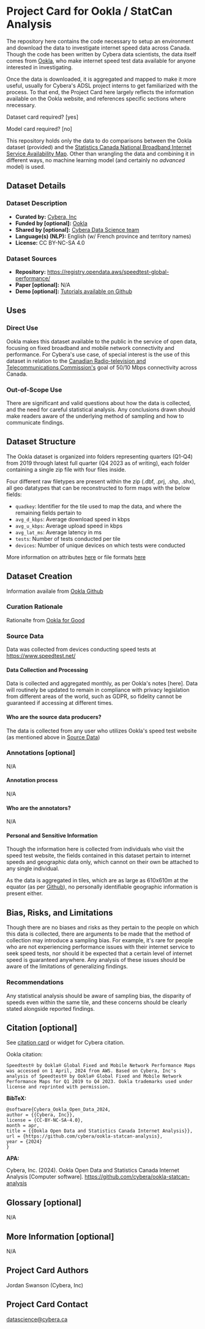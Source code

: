 <!-- Use this template to record details on both the dataset and model (if necessary) for any data science projects at Cybera

For reference on model card metadata, see the spec: https://github.com/huggingface/hub-docs/blob/main/modelcard.md?plain=1

Doc / guide: https://huggingface.co/docs/hub/model-cards 
-->

# Project Card for Ookla / StatCan Analysis

<!-- Provide a quick summary of the project, it's purpose. -->

The repository here contains the code necessary to setup an environment and download the data to investigate internet speed data across Canada. Though the code has been written by Cybera data scientists, the data itself comes from [Ookla](https://www.ookla.com/), who make internet speed test data available for anyone interested in investigating.

Once the data is downloaded, it is aggregated and mapped to make it more useful, usually for Cybera's ADSL project interns to get familiarized with the process. To that end, the Project Card here largely reflects the information available on the Ookla website, and references specific sections where nrecessary.

Dataset card required? [yes]
<!-- If not including dataset card, include justification here and remove dataset card section -->

Model card required? [no]
<!-- If not including model card, include justification here and remove model card section -->

This repository holds only the data to do comparisons between the Ookla dataset (provided) and the [Statistics Canada National Broadband Internet Service Availability Map](https://ised-isde.canada.ca/app/scr/sittibc/web/bbmap?lang=eng#!/map). Other than wrangling the data and combining it in different ways, no machine learning model (and certainly no _advanced_ model) is used.

<!-- Begin dataset card section -->

## Dataset Details

### Dataset Description

<!-- Provide a longer summary of what this dataset is and where it originated. -->

- **Curated by:** [Cybera, Inc](https://www.cybera.ca/)
- **Funded by [optional]:** [Ookla](https://www.ookla.com/ookla-for-good/open-data)
- **Shared by [optional]:** [Cybera Data Science team](https://www.cybera.ca/data-science/)
- **Language(s) (NLP):** English (w/ French province and territory names)
- **License:** CC BY-NC-SA 4.0

### Dataset Sources

<!-- Provide the basic links for the dataset. -->

- **Repository:** https://registry.opendata.aws/speedtest-global-performance/
- **Paper [optional]:** N/A
- **Demo [optional]:** [Tutorials available on Github](https://github.com/teamookla/ookla-open-data?tab=readme-ov-file#tutorials)

## Uses

<!-- Address questions around how the dataset is intended to be used, both in this project and in general. -->

### Direct Use

<!-- This section describes suitable use cases for the dataset. -->

Ookla makes this dataset available to the public in the service of open data, focusing on fixed broadband and mobile network connectivity and performance. For Cybera's use case, of special interest is the use of this dataset in relation to the [Canadian Radio-television and Telecommunications Commission's](https://crtc.gc.ca/eng/internet/internet.htm) goal of 50/10 Mbps connectivity across Canada.

### Out-of-Scope Use

<!-- This section addresses misuse, malicious use, and uses that the dataset will not work well for. This is also the place to note and address any controversy surrounding the dataset that may have been in the enws. -->

There are significant and valid questions about how the data is collected, and the need for careful statistical analysis. Any conclusions drawn should make readers aware of the underlying method of sampling and how to communicate findings.

## Dataset Structure

<!-- This section provides a description of the dataset fields, and additional information about the dataset structure such as criteria used to create the splits, relationships between data points, etc. -->

The Ookla dataset is organized into folders representing quarters (Q1-Q4) from 2019 through latest full quarter (Q4 2023 as of writing), each folder containing a single zip file with four files inside.

Four different raw filetypes are present within the zip (.dbf, .prj, .shp, .shx), all geo datatypes that can be reconstructed to form maps with the below fields:
- `quadkey`: Identifier for the tile used to map the data, and where the remaining fields pertain to
- `avg_d_kbps`: Average download speed in kbps
- `avg_u_kbps`: Average upload speed in kbps
- `avg_lat_ms`: Average latency in ms
- `tests`: Number of tests conducted per tile
- `devices`: Number of unique devices on which tests were conducted

More information on attributes [here](https://github.com/teamookla/ookla-open-data?tab=readme-ov-file#tile-attributes) or file formats [here](https://github.com/teamookla/ookla-open-data?tab=readme-ov-file#data-formats)

## Dataset Creation

<!-- Much of the information here can be copied (with attribution and URLs) from the source repository -->

Information availale from [Ookla Github](https://github.com/teamookla/ookla-open-data?tab=readme-ov-file#about)

### Curation Rationale

<!-- Motivation for the creation of this dataset. -->

Rationalte from [Ookla for Good](https://www.ookla.com/ookla-for-good)

### Source Data

<!-- This section describes the source data (e.g. news text and headlines, social media posts, translated sentences, ...). -->

Data was collected from devices conducting speed tests at https://www.speedtest.net/

#### Data Collection and Processing

<!-- This section describes the data collection and processing process such as data selection criteria, filtering and normalization methods, tools and libraries used, etc. -->

Data is collected and aggregated monthly, as per Ookla's notes [here]. Data will routinely be updated to remain in compliance with privacy legislation from different areas of the world, such as GDPR, so fidelity cannot be guaranteed if accessing at different times.

#### Who are the source data producers?

<!-- This section describes the people or systems who originally created the data. It should also include self-reported demographic or identity information for the source data creators if this information is available. -->

The data is collected from any user who utilizes Ookla's speed test website (as mentioned above in [Source Data](#source-data))

### Annotations [optional]

<!-- If the dataset contains annotations which are not part of the initial data collection, use this section to describe them. If no annotations, this section can be removed. -->

N/A

#### Annotation process

<!-- This section describes the annotation process such as annotation tools used in the process, the amount of data annotated, annotation guidelines provided to the annotators, interannotator statistics, annotation validation, etc. -->

N/A

#### Who are the annotators?

<!-- This section describes the people or systems who created the annotations. Names or organizations are both acceptable -->

N/A

#### Personal and Sensitive Information

<!-- State whether the dataset contains data that might be considered personal, sensitive, or private (e.g., data that reveals addresses, uniquely identifiable names or aliases, racial or ethnic origins, sexual orientations, religious beliefs, political opinions, financial or health data, etc.). If efforts were made to anonymize the data, describe the anonymization process. -->

Though the information here is collected from individuals who visit the speed test website, the fields contained in this dataset pertain to internet speeds and geographic data only, which cannot on their own be attached to any single individual.

As the data is aggregated in tiles, which are as large as 610x610m at the equator (as per [Github](https://github.com/teamookla/ookla-open-data?tab=readme-ov-file#tiles)), no personally identifiable geographic information is present either.

## Bias, Risks, and Limitations

<!-- This section is meant to convey both technical and sociotechnical limitations, as well as any concerns about how the data might be biased and any efforts taken to mitigate it. -->

Though there are no biases and risks as they pertain to the people on which this data is collected, there are arguments to be made that the method of collection may introduce a sampling bias. For example, it's rare for people who are not experiencing performance issues with their internet service to seek speed tests, nor should it be expected that a certain level of internet speed is guaranteed anywhere. Any analysis of these issues should be aware of the limitations of generalizing findings.

### Recommendations

<!-- This section is meant to convey recommendations with respect to the bias, risk, and technical limitations beyond those actions taken by the creators of the dataset (if external). -->

Any statistical analysis should be aware of sampling bias, the disparity of speeds even within the same tile, and these concerns should be clearly stated alongside reported findings.

## Citation [optional]

<!-- If there is a paper or blog post introducing the dataset, the APA and Bibtex information for that should go in this section. -->

See [citation card](CITATION.cff) or widget for Cybera citation.

Ookla citation:
```
Speedtest® by Ookla® Global Fixed and Mobile Network Performance Maps was accessed on 1 April, 2024 from AWS. Based on Cybera, Inc's analysis of Speedtest® by Ookla® Global Fixed and Mobile Network Performance Maps for Q1 2019 to Q4 2023. Ookla trademarks used under license and reprinted with permission.
```

**BibTeX:**

```
@software{Cybera_Ookla_Open_Data_2024,
author = {{Cybera, Inc}},
license = {CC-BY-NC-SA-4.0},
month = apr,
title = {{Ookla Open Data and Statistics Canada Internet Analysis}},
url = {https://github.com/cybera/ookla-statcan-analysis},
year = {2024}
}
```

**APA:**

Cybera, Inc. (2024). Ookla Open Data and Statistics Canada Internet Analysis [Computer software]. https://github.com/cybera/ookla-statcan-analysis

## Glossary [optional]

<!-- If relevant, include terms and calculations in this section that can help readers understand the dataset or dataset card. -->

N/A


## More Information [optional]

<!-- Use this section to capture any information that you deem relevant that hasn't been included elsewhere, such as concerns with the dataset (or similar datasets) and efforts taken to ensure due diligence has been done on our end -->

<!-- This ends the dataset section -->

N/A

## Project Card Authors

<!-- Author of the dataset card (from Cybera) and/or author(s) if much of the information was copied from pre-existing cards -->

Jordan Swanson (Cybera, Inc)

## Project Card Contact

<!-- Unless otherwise specificed, this could simply be datascience@cybera.ca -->

datascience@cybera.ca